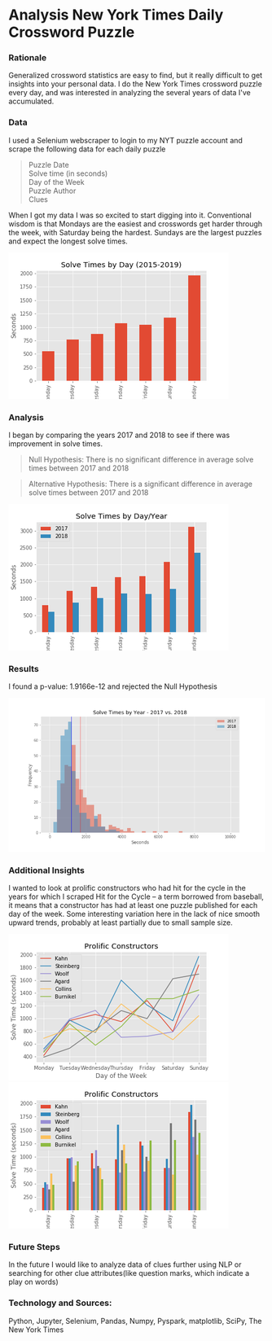 # Analysis New York Times Daily Crossword Puzzle


### Rationale

Generalized crossword statistics are easy to find, but it really difficult to get insights into your personal data. I do the New York Times crossword puzzle every day, and was interested in analyzing the several years of data I've accumulated. 

### Data 

I used a Selenium webscraper to login to my NYT puzzle account and scrape the following data for each daily puzzle

> Puzzle Date  
> Solve time (in seconds)  
> Day of the Week  
> Puzzle Author  
> Clues  


When I got my data I was so excited to start digging into it. Conventional wisdom is that Mondays are the easiest and crosswords get harder through the week, with Saturday being the hardest. Sundays are the largest puzzles and expect the longest solve times. 


<img src="Images/solves_by_day_5yrs.png">

### Analysis

I began by comparing the years 2017 and 2018 to see if there was improvement in solve times. 

> Null Hypothesis: There is no significant difference in average solve times between 2017 and 2018  

> Alternative Hypothesis: There is a significant difference in average solve times between 2017 and 2018  

<img src="Images/solves_by_day_17_18.png">


### Results

I found a p-value: 1.9166e-12 and rejected the Null Hypothesis 

<img src="Images/solves_by_day_17_18_v4.png">

### Additional Insights

I wanted to look at prolific constructors who had hit for the cycle in the years for which I scraped 
Hit for the Cycle – a term borrowed from baseball, it means that a constructor has had at least one puzzle published for each day of the week.  Some interesting variation here in the lack of nice smooth upward trends, probably at least partially due to small sample size.  

<img src="Images/hitforthecycle1.png">
<img src="Images/hitforthecycle2.png">

### Future Steps 

In the future I would like to analyze data of clues further using NLP or searching for other clue attributes(like question marks, which indicate a play on words)


### Technology and Sources: 

Python, Jupyter, Selenium, Pandas, Numpy, Pyspark, matplotlib, SciPy, The New York Times 








